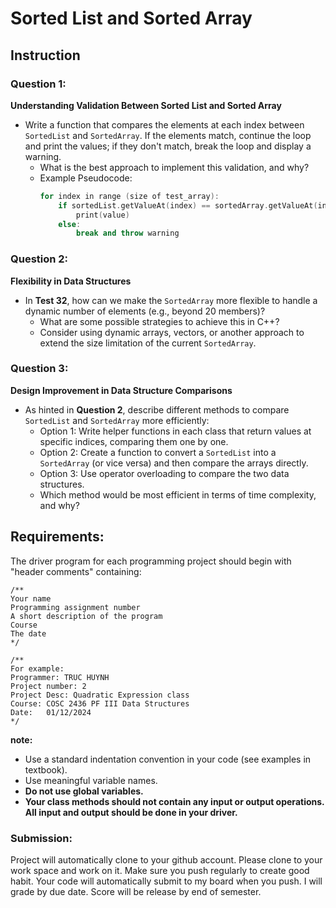 # Sorted List and Sorted Array

## Instruction

### Question 1: 
**Understanding Validation Between Sorted List and Sorted Array**
- Write a function that compares the elements at each index between `SortedList` and `SortedArray`. If the elements match, continue the loop and print the values; if they don't match, break the loop and display a warning. 
  - What is the best approach to implement this validation, and why?
  - Example Pseudocode:  
    ```cpp
    for index in range (size of test_array):
        if sortedList.getValueAt(index) == sortedArray.getValueAt(index):
            print(value)
        else:
            break and throw warning
    ```

### Question 2: 
**Flexibility in Data Structures**
- In **Test 32**, how can we make the `SortedArray` more flexible to handle a dynamic number of elements (e.g., beyond 20 members)? 
  - What are some possible strategies to achieve this in C++?
  - Consider using dynamic arrays, vectors, or another approach to extend the size limitation of the current `SortedArray`.

### Question 3: 
**Design Improvement in Data Structure Comparisons**
- As hinted in **Question 2**, describe different methods to compare `SortedList` and `SortedArray` more efficiently:
  - Option 1: Write helper functions in each class that return values at specific indices, comparing them one by one.
  - Option 2: Create a function to convert a `SortedList` into a `SortedArray` (or vice versa) and then compare the arrays directly.
  - Option 3: Use operator overloading to compare the two data structures.
  - Which method would be most efficient in terms of time complexity, and why?

## Requirements:
The driver program for each programming project should begin with "header comments" containing:
```cplus
/**
Your name
Programming assignment number
A short description of the program
Course
The date
*/

/**
For example:
Programmer: TRUC HUYNH
Project number: 2
Project Desc: Quadratic Expression class
Course: COSC 2436 PF III Data Structures
Date:   01/12/2024
*/
```
**note:**
- Use a standard indentation convention in your code (see examples in textbook).
- Use meaningful variable names.
- **Do not use global variables.**
- **Your class methods should not contain any input or output operations. All input and output should be done in your driver.**

### Submission:
Project will automatically clone to your github account. Please clone to your work space and work on it. Make sure you push regularly to create good habit. Your code will automatically submit to my board when you push. I will grade by due date. Score will be release by end of semester.
